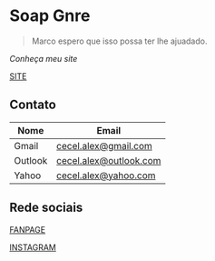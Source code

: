 # Soap Gnre

> Marco espero que isso possa ter lhe ajuadado.

*Conheça meu site*

[SITE](https://m18web.com.br)

## Contato

| Nome           | Email         |
| -------------- | ------------- |
| Gmail   | cecel.alex@gmail.com |
| Outlook | cecel.alex@outlook.com |
| Yahoo   | cecel.alex@yahoo.com |

## Rede sociais

[FANPAGE](https://www.facebook.com/DevsClaudioMg/)

[INSTAGRAM](https://www.instagram.com/phpdevelopmentsystem/)

